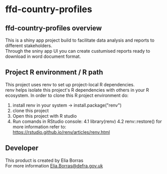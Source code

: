 # ffd-country-profiles
## ffd-country-profiles overview
This is a shiny app project build to facilitate data analysis and reports to different stakeholders. <br/>
Through the sniny app UI you can create custumised reports ready to download in word document format. 
## Project R environment / R path
This project uses renv to set up project-local R dependencies.  <br/>
renv helps isolate this project's R dependencies with others in your R ecosystem. 
In order to clone this R project environment do:
1. install renv in your system -> install.package("renv")
2. clone this project
3. Open this project with R studio
4. Run comands in RStudio console:
4.1 library(renv)
4.2 renv::restore()
for more information refer to: https://rstudio.github.io/renv/articles/renv.html 
## Developer
This product is created by Elia Borras  <br/>
For more information Elia.Borras@defra.gov.uk
